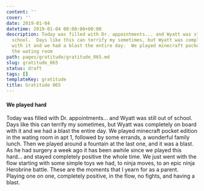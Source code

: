 ```yaml
---
content: ''
cover: ''
date: 2019-01-04
datetime: 2019-01-04 00:00:00+00:00
description: Today was filled with Dr. appointments... and Wyatt was still out of
  school.  Days like this can terrify my sometimes, but Wyatt was completely on board
  with it and we had a blast the entire day.  We played minecraft pocket edition in
  the wating room
path: pages/gratitude/gratitude_065.md
slug: gratitude_065
status: draft
tags: []
templateKey: gratitude
title: Gratitude 065
---
```


#### We played hard

Today was filled with Dr. appointments... and Wyatt was still out of school.  Days like this can terrify my sometimes, but Wyatt was completely on board with it and we had a blast the entire day.  We played minecraft pocket edition in the wating room in apt 1, followed by some errands, a wonderful family lunch.  Then we played around a fountain at the last one, and it was a blast.  As he had surgery a week ago it has been awhile since we played this hard... and stayed completely positive the whole time.  We just went with the flow starting with some simple toys we had, to ninja moves, to an epic ninja Herobrine battle.  These are the moments that I yearn for as a parent.  Playing one on one, completely positive, in the flow, no fights, and having a blast.